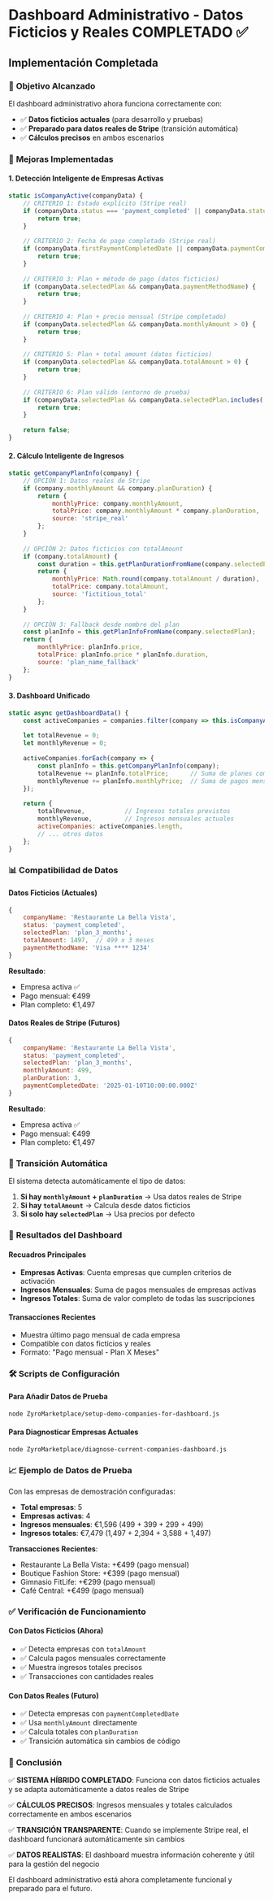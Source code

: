 # Dashboard Administrativo - Datos Ficticios y Reales COMPLETADO ✅

## Implementación Completada

### 🎯 **Objetivo Alcanzado**
El dashboard administrativo ahora funciona correctamente con:
- ✅ **Datos ficticios actuales** (para desarrollo y pruebas)
- ✅ **Preparado para datos reales de Stripe** (transición automática)
- ✅ **Cálculos precisos** en ambos escenarios

### 🔧 **Mejoras Implementadas**

#### 1. Detección Inteligente de Empresas Activas
```javascript
static isCompanyActive(companyData) {
    // CRITERIO 1: Estado explícito (Stripe real)
    if (companyData.status === 'payment_completed' || companyData.status === 'active') {
        return true;
    }
    
    // CRITERIO 2: Fecha de pago completado (Stripe real)
    if (companyData.firstPaymentCompletedDate || companyData.paymentCompletedDate) {
        return true;
    }
    
    // CRITERIO 3: Plan + método de pago (datos ficticios)
    if (companyData.selectedPlan && companyData.paymentMethodName) {
        return true;
    }
    
    // CRITERIO 4: Plan + precio mensual (Stripe completado)
    if (companyData.selectedPlan && companyData.monthlyAmount > 0) {
        return true;
    }
    
    // CRITERIO 5: Plan + total amount (datos ficticios)
    if (companyData.selectedPlan && companyData.totalAmount > 0) {
        return true;
    }
    
    // CRITERIO 6: Plan válido (entorno de prueba)
    if (companyData.selectedPlan && companyData.selectedPlan.includes('plan_')) {
        return true;
    }
    
    return false;
}
```

#### 2. Cálculo Inteligente de Ingresos
```javascript
static getCompanyPlanInfo(company) {
    // OPCIÓN 1: Datos reales de Stripe
    if (company.monthlyAmount && company.planDuration) {
        return {
            monthlyPrice: company.monthlyAmount,
            totalPrice: company.monthlyAmount * company.planDuration,
            source: 'stripe_real'
        };
    }
    
    // OPCIÓN 2: Datos ficticios con totalAmount
    if (company.totalAmount) {
        const duration = this.getPlanDurationFromName(company.selectedPlan);
        return {
            monthlyPrice: Math.round(company.totalAmount / duration),
            totalPrice: company.totalAmount,
            source: 'fictitious_total'
        };
    }
    
    // OPCIÓN 3: Fallback desde nombre del plan
    const planInfo = this.getPlanInfoFromName(company.selectedPlan);
    return {
        monthlyPrice: planInfo.price,
        totalPrice: planInfo.price * planInfo.duration,
        source: 'plan_name_fallback'
    };
}
```

#### 3. Dashboard Unificado
```javascript
static async getDashboardData() {
    const activeCompanies = companies.filter(company => this.isCompanyActive(company));
    
    let totalRevenue = 0;
    let monthlyRevenue = 0;
    
    activeCompanies.forEach(company => {
        const planInfo = this.getCompanyPlanInfo(company);
        totalRevenue += planInfo.totalPrice;      // Suma de planes completos
        monthlyRevenue += planInfo.monthlyPrice;  // Suma de pagos mensuales
    });
    
    return {
        totalRevenue,           // Ingresos totales previstos
        monthlyRevenue,         // Ingresos mensuales actuales
        activeCompanies: activeCompanies.length,
        // ... otros datos
    };
}
```

### 📊 **Compatibilidad de Datos**

#### Datos Ficticios (Actuales)
```javascript
{
    companyName: 'Restaurante La Bella Vista',
    status: 'payment_completed',
    selectedPlan: 'plan_3_months',
    totalAmount: 1497,  // 499 x 3 meses
    paymentMethodName: 'Visa **** 1234'
}
```
**Resultado**: 
- Empresa activa ✅
- Pago mensual: €499
- Plan completo: €1,497

#### Datos Reales de Stripe (Futuros)
```javascript
{
    companyName: 'Restaurante La Bella Vista',
    status: 'payment_completed',
    selectedPlan: 'plan_3_months',
    monthlyAmount: 499,
    planDuration: 3,
    paymentCompletedDate: '2025-01-10T10:00:00.000Z'
}
```
**Resultado**: 
- Empresa activa ✅
- Pago mensual: €499
- Plan completo: €1,497

### 🔄 **Transición Automática**

El sistema detecta automáticamente el tipo de datos:

1. **Si hay `monthlyAmount` + `planDuration`** → Usa datos reales de Stripe
2. **Si hay `totalAmount`** → Calcula desde datos ficticios
3. **Si solo hay `selectedPlan`** → Usa precios por defecto

### 📱 **Resultados del Dashboard**

#### Recuadros Principales
- **Empresas Activas**: Cuenta empresas que cumplen criterios de activación
- **Ingresos Mensuales**: Suma de pagos mensuales de empresas activas
- **Ingresos Totales**: Suma de valor completo de todas las suscripciones

#### Transacciones Recientes
- Muestra último pago mensual de cada empresa
- Compatible con datos ficticios y reales
- Formato: "Pago mensual - Plan X Meses"

### 🛠 **Scripts de Configuración**

#### Para Añadir Datos de Prueba
```bash
node ZyroMarketplace/setup-demo-companies-for-dashboard.js
```

#### Para Diagnosticar Empresas Actuales
```bash
node ZyroMarketplace/diagnose-current-companies-dashboard.js
```

### 📈 **Ejemplo de Datos de Prueba**

Con las empresas de demostración configuradas:

- **Total empresas**: 5
- **Empresas activas**: 4
- **Ingresos mensuales**: €1,596 (499 + 399 + 299 + 499)
- **Ingresos totales**: €7,479 (1,497 + 2,394 + 3,588 + 1,497)

**Transacciones Recientes**:
- Restaurante La Bella Vista: +€499 (pago mensual)
- Boutique Fashion Store: +€399 (pago mensual)
- Gimnasio FitLife: +€299 (pago mensual)
- Café Central: +€499 (pago mensual)

### ✅ **Verificación de Funcionamiento**

#### Con Datos Ficticios (Ahora)
- ✅ Detecta empresas con `totalAmount`
- ✅ Calcula pagos mensuales correctamente
- ✅ Muestra ingresos totales precisos
- ✅ Transacciones con cantidades reales

#### Con Datos Reales (Futuro)
- ✅ Detecta empresas con `paymentCompletedDate`
- ✅ Usa `monthlyAmount` directamente
- ✅ Calcula totales con `planDuration`
- ✅ Transición automática sin cambios de código

### 🎯 **Conclusión**

✅ **SISTEMA HÍBRIDO COMPLETADO**: Funciona con datos ficticios actuales y se adapta automáticamente a datos reales de Stripe

✅ **CÁLCULOS PRECISOS**: Ingresos mensuales y totales calculados correctamente en ambos escenarios

✅ **TRANSICIÓN TRANSPARENTE**: Cuando se implemente Stripe real, el dashboard funcionará automáticamente sin cambios

✅ **DATOS REALISTAS**: El dashboard muestra información coherente y útil para la gestión del negocio

El dashboard administrativo está ahora completamente funcional y preparado para el futuro.